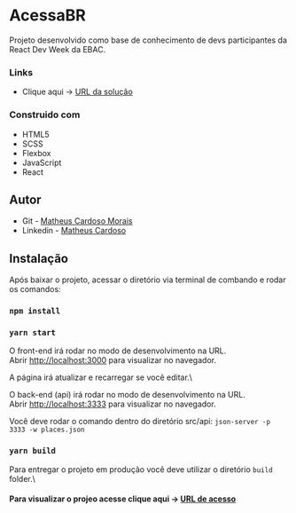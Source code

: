 # AcessaBR

Projeto desenvolvido como base de conhecimento de devs participantes da React Dev Week da EBAC.

### Links

- Clique aqui -> [URL da solução](https://acessa-br-62z8197ul-matheuscmorais356.vercel.app/SP/S%C3%A3o%20Paulo)

### Construido com

- HTML5 
- SCSS
- Flexbox
- JavaScript
- React

## Autor

- Git - [Matheus Cardoso Morais](https://github.com/matheuscmorais356)
- Linkedin - [Matheus Cardoso](https://www.linkedin.com/in/matheus-cardoso-4442b5206)


## Instalação

Após baixar o projeto, acessar o diretório via terminal de combando e rodar os comandos:

### `npm install`

### `yarn start`

O front-end irá rodar no modo de desenvolvimento na URL.\
Abrir [http://localhost:3000](http://localhost:3000) para visualizar no navegador.

A página irá atualizar e recarregar se você editar.\

O back-end (api) irá rodar no modo de desenvolvimento na URL.\
Abrir [http://localhost:3333](http://localhost:3333) para visualizar no navegador.

Você deve rodar o comando dentro do diretório src/api:
`json-server -p 3333 -w places.json`

### `yarn build`

Para entregar o projeto em produção você deve utilizar o diretório `build` folder.\

#### Para visualizar o projeo acesse clique aqui -> [URL de acesso](https://acessa-br-62z8197ul-matheuscmorais356.vercel.app/SP/S%C3%A3o%20Paulo)

